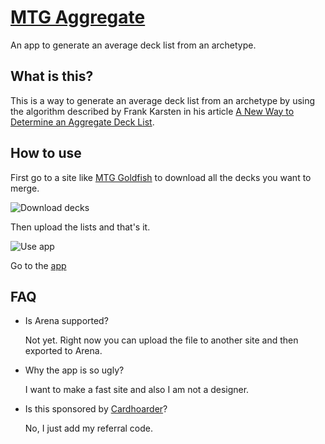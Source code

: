 # [MTG Aggregate](https://4lb0.github.io/mtg-aggregate/)
An app to generate an average deck list from an archetype.

## What is this?

This is a way to generate an average deck list from an archetype by using the algorithm described by Frank Karsten in his article [A New Way to Determine an Aggregate Deck List](https://web.archive.org/web/20201111223914/https://www.channelfireball.com/articles/magic-math-a-new-way-to-determine-an-aggregate-deck-list-rg-dragons/).

## How to use

First go to a site like [MTG Goldfish](http://mtggoldfish.com/) to download all the decks you want to merge.

![Download decks](https://raw.githubusercontent.com/4lb0/mtg-aggregate/master/download-decks.gif)

Then upload the lists and that's it.

![Use app](https://raw.githubusercontent.com/4lb0/mtg-aggregate/master/use-app.gif)

Go to the [app](https://4lb0.github.io/mtg-aggregate/)

## FAQ

* Is Arena supported?

  Not yet. Right now you can upload the file to another site and then exported to Arena.

* Why the app is so ugly?

  I want to make a fast site and also I am not a designer.

* Is this sponsored by [Cardhoarder](https://www.cardhoarder.com/r/57f887e939c90)?

  No, I just add my referral code. 
